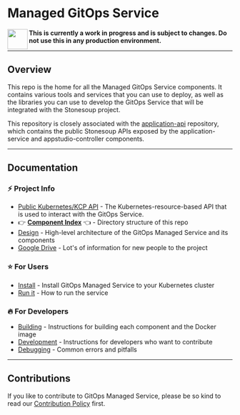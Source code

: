 # Managed GitOps Service

<image width="45" align="left" src="https://user-images.githubusercontent.com/242652/138285004-b27d55b3-163b-4fe3-a8ff-6c34518044bd.png">

**This is currently a work in progress and is subject to changes. Do not use this in any production environment.**

---

## Overview

This repo is the home for all the Managed GitOps Service components.
It contains various tools and services that you can use to deploy, as well as the libraries you can use to develop the GitOps Service that will be integrated with the Stonesoup project.

This repository is closely associated with the [application-api](https://github.com/redhat-appstudio/application-api/) repository, which contains the public Stonesoup APIs exposed by the application-service and appstudio-controller components.

---

## Documentation

### ⚡ Project Info
* [Public Kubernetes/KCP API](./docs/api.md) - The Kubernetes-resource-based API that is used to interact with the GitOps Service.
* 👉 **[Component Index](./docs/components.md)** 👈 - Directory structure of this repo
* [Design] - High-level architecture of the GitOps Managed Service and its components
* [Google Drive] - Lot's of information for new people to the project

### ⭐ For Users

* [Install](./docs/install.md) - Install GitOps Managed Service to your Kubernetes cluster
* [Run it](./docs/run.md) - How to run the service

### 🔥 For Developers

* [Building](./docs/building.md) - Instructions for building each component and the Docker image
* [Development](./docs/development.md) - Instructions for developers who want to contribute
* [Debugging](./docs/debug.md) - Common errors and pitfalls

---

## Contributions

If you like to contribute to GitOps Managed Service, please be so kind to read our [Contribution Policy](./docs/CONTRIBUTING.md) first.

[Backend Shared]: https://github.com/redhat-appstudio/managed-gitops/tree/main/backend-shared
[Backend]: https://github.com/redhat-appstudio/managed-gitops/tree/main/backend
[Cluster-Agent]: https://github.com/redhat-appstudio/managed-gitops/tree/main/cluster-agent
[Load Test]: https://github.com/redhat-appstudio/managed-gitops/tree/main/utilities/load-test#argo-cd-load-test-utility
[KinD]: https://kind.sigs.k8s.io/docs/user/quick-start/
[k3s]: https://k3s.io/
[EventLoop]: https://github.com/redhat-appstudio/managed-gitops/tree/main/backend/eventloop
[ArgoCD Application CR]: https://argo-cd.readthedocs.io/en/stable/operator-manual/declarative-setup/
[Another Event-Loop]: https://github.com/redhat-appstudio/managed-gitops/blob/main/cluster-agent/controllers/managed-gitops/eventloop
[GitOps Operation Controller]: https://github.com/redhat-appstudio/managed-gitops/blob/main/cluster-agent/controllers/managed-gitops/operation_controller.go
[ArgoCD Application Controller]: https://github.com/redhat-appstudio/managed-gitops/blob/main/cluster-agent/controllers/argoproj.io/application_controller.go
[Docker]: https://www.docker.com/
[db-schema]: https://github.com/redhat-appstudio/managed-gitops/blob/main/db-schema.sql
[psql.sh]: https://github.com/redhat-appstudio/managed-gitops/blob/main/psql.sh
[Operation CRD]: https://github.com/redhat-appstudio/managed-gitops/blob/main/backend-shared/config/crd/bases/managed-gitops.redhat.com_operations.yaml
[routes]: https://github.com/redhat-appstudio/managed-gitops/tree/main/backend/routes
[Design]: https://docs.google.com/document/d/1e1UwCbwK-Ew5ODWedqp_jZmhiZzYWaxEvIL-tqebMzo/edit#heading=h.s0hdo22ap5cp
[Google Drive]: https://drive.google.com/drive/u/0/folders/1p_yIOJ1WLu-lqz-BVDn076l1K1pEOc1d
